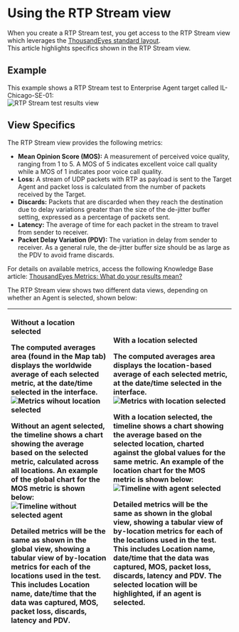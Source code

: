 # Using the RTP Stream view



When you create a RTP Stream test, you get access to the RTP Stream view which leverages the [ThousandEyes standard layout](https://success.thousandeyes.com/PublicArticlePage?articleIdParam=kA0E0000000CmmgKAC).  
This article highlights specifics shown in the RTP Stream view.

## Example

This example shows a RTP Stream test to Enterprise Agent target called IL-Chicago-SE-01:  
![RTP Stream test results view](https://success.thousandeyes.com/servlet/rtaImage?eid=ka044000000UJjK&feoid=00NE0000006OT0r&refid=0EM44000000DfSf)

## View Specifics

The RTP Stream view provides the following metrics:

* **Mean Opinion Score \(MOS\):** A measurement of perceived voice quality, ranging from 1 to 5. A MOS of 5 indicates excellent voice call quality while a MOS of 1 indicates poor voice call quality.
* **Loss:**  A stream of UDP packets with RTP as payload is sent to the Target Agent and packet loss is calculated from the number of packets received by the Target.
* **Discards:** Packets that are discarded when they reach the destination due to delay variations greater than the size of the de-jitter buffer setting, expressed as a percentage of packets sent.
* **Latency:** The average of time for each packet in the stream to travel from sender to receiver.
* **Packet Delay Variation \(PDV\):** The variation in delay from sender to receiver. As a general rule, the de-jitter buffer size should be as large as the PDV to avoid frame discards.

For details on available metrics, access the following Knowledge Base article: [ThousandEyes Metrics: What do your results mean?](https://success.thousandeyes.com/ViewArticle?articleIdParam=kA0E0000000CmmzKAC)  
  
The RTP Stream view shows two different data views, depending on whether an Agent is selected, shown below:

<table>
  <thead>
    <tr>
      <th style="text-align:left">
        <p><b>Without a location selected</b>
        </p>
        <p>The computed averages area (found in the Map tab) displays the worldwide
          average of each selected metric, at the date/time selected in the interface.
          <br
          />
          <img src="https://success.thousandeyes.com/servlet/rtaImage?eid=ka044000000UJjK&amp;feoid=00NE0000006OT0r&amp;refid=0EM44000000DfQP"
          alt="Metrics wihout location selected" />
        </p>
        <p>Without an agent selected, the timeline shows a chart showing the average
          based on the selected metric, calculated across all locations. An example
          of the global chart for the MOS metric is shown below:
          <br />
          <img src="https://success.thousandeyes.com/servlet/rtaImage?eid=ka044000000UJjK&amp;feoid=00NE0000006OT0r&amp;refid=0EM44000000DfSQ"
          alt="Timeline without selected agent" />
        </p>
        <p>Detailed metrics will be the same as shown in the global view, showing
          a tabular view of by-location metrics for each of the locations used in
          the test. This includes Location name, date/time that the data was captured,
          MOS, packet loss, discards, latency and PDV.</p>
      </th>
      <th style="text-align:left">
        <p><b>With a location selected</b>
        </p>
        <p>The computed averages area displays the location-based average of each
          selected metric, at the date/time selected in the interface.
          <br />
          <img src="https://success.thousandeyes.com/servlet/rtaImage?eid=ka044000000UJjK&amp;feoid=00NE0000006OT0r&amp;refid=0EM44000000DfQU"
          alt="Metrics with location selected" />
        </p>
        <p>With a location selected, the timeline shows a chart showing the average
          based on the selected location, charted against the global values for the
          same metric. An example of the location chart for the MOS metric is shown
          below:
          <br />
          <img src="https://success.thousandeyes.com/servlet/rtaImage?eid=ka044000000UJjK&amp;feoid=00NE0000006OT0r&amp;refid=0EM44000000DfSV"
          alt="Timeline with agent selected" />
        </p>
        <p>Detailed metrics will be the same as shown in the global view, showing
          a tabular view of by-location metrics for each of the locations used in
          the test. This includes Location name, date/time that the data was captured,
          MOS, packet loss, discards, latency and PDV. The selected location will
          be highlighted, if an agent is selected.</p>
      </th>
    </tr>
  </thead>
  <tbody></tbody>
</table>
